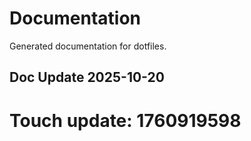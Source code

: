 # Documentation

Generated documentation for dotfiles.

## Doc Update 2025-10-20

# Touch update: 1760919598
